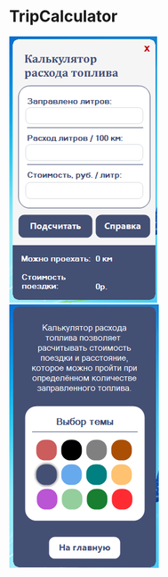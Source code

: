 # TripCalculator
![alt text](https://github.com/qlulp/TripCalculator/blob/main/1.PNG?raw=true)
![alt text](https://github.com/qlulp/TripCalculator/blob/main/2.PNG?raw=true)
